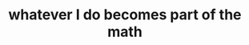 ---
title: "whatever I do becomes part of the math"
tags:
  - the power you have is to know that a moment exists
  - Fragment
---
